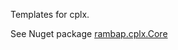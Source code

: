 Templates for cplx.

See Nuget package [rambap.cplx.Core](https://www.nuget.org/packages/rambap.cplx.Core/)